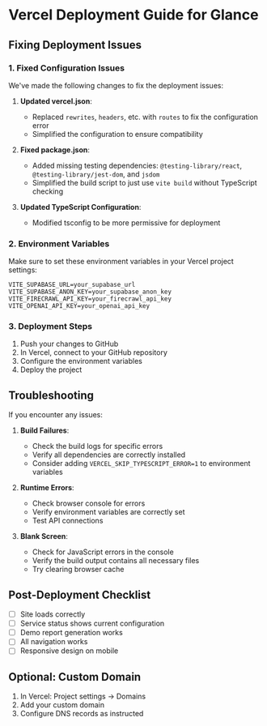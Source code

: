 # Vercel Deployment Guide for Glance

## Fixing Deployment Issues

### 1. Fixed Configuration Issues

We've made the following changes to fix the deployment issues:

1. **Updated vercel.json**:
   - Replaced `rewrites`, `headers`, etc. with `routes` to fix the configuration error
   - Simplified the configuration to ensure compatibility

2. **Fixed package.json**:
   - Added missing testing dependencies: `@testing-library/react`, `@testing-library/jest-dom`, and `jsdom`
   - Simplified the build script to just use `vite build` without TypeScript checking

3. **Updated TypeScript Configuration**:
   - Modified tsconfig to be more permissive for deployment

### 2. Environment Variables

Make sure to set these environment variables in your Vercel project settings:

```
VITE_SUPABASE_URL=your_supabase_url
VITE_SUPABASE_ANON_KEY=your_supabase_anon_key
VITE_FIRECRAWL_API_KEY=your_firecrawl_api_key
VITE_OPENAI_API_KEY=your_openai_api_key
```

### 3. Deployment Steps

1. Push your changes to GitHub
2. In Vercel, connect to your GitHub repository
3. Configure the environment variables
4. Deploy the project

## Troubleshooting

If you encounter any issues:

1. **Build Failures**:
   - Check the build logs for specific errors
   - Verify all dependencies are correctly installed
   - Consider adding `VERCEL_SKIP_TYPESCRIPT_ERROR=1` to environment variables

2. **Runtime Errors**:
   - Check browser console for errors
   - Verify environment variables are correctly set
   - Test API connections

3. **Blank Screen**:
   - Check for JavaScript errors in the console
   - Verify the build output contains all necessary files
   - Try clearing browser cache

## Post-Deployment Checklist

- [ ] Site loads correctly
- [ ] Service status shows current configuration
- [ ] Demo report generation works
- [ ] All navigation works
- [ ] Responsive design on mobile

## Optional: Custom Domain

1. In Vercel: Project settings → Domains
2. Add your custom domain
3. Configure DNS records as instructed